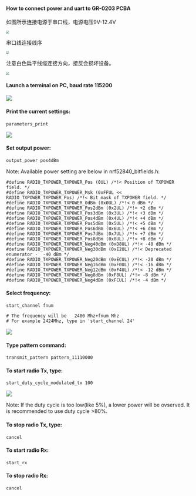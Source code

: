 ####  How to connect power and uart to GR-0203 PCBA

如图所示连接电源于串口线，电源电压9V-12.4V

<img src=".\IMG\1.jpg" style="zoom:50%;" />

串口线连接线序

<img src=".\img\1-2.JPG" style="zoom:50%;" />

注意白色扁平线缆连接方向，接反会损坏设备。

<img src=".\img\1-3.JPG" style="zoom:50%;" />

#### Launch a terminal on PC, baud rate 115200

![](.\IMG\UART_CONFIG.jpg)



#### Print the current settings:

```
parameters_print
```

![](.\IMG\2.jpg)

#### Set output power:

```
output_power pos4dBm
```

Note: Available power setting are below in nrf52840_bitfields.h: 

```
#define RADIO_TXPOWER_TXPOWER_Pos (0UL) /*!< Position of TXPOWER field. */
#define RADIO_TXPOWER_TXPOWER_Msk (0xFFUL << RADIO_TXPOWER_TXPOWER_Pos) /*!< Bit mask of TXPOWER field. */
#define RADIO_TXPOWER_TXPOWER_0dBm (0x0UL) /*!< 0 dBm */
#define RADIO_TXPOWER_TXPOWER_Pos2dBm (0x2UL) /*!< +2 dBm */
#define RADIO_TXPOWER_TXPOWER_Pos3dBm (0x3UL) /*!< +3 dBm */
#define RADIO_TXPOWER_TXPOWER_Pos4dBm (0x4UL) /*!< +4 dBm */
#define RADIO_TXPOWER_TXPOWER_Pos5dBm (0x5UL) /*!< +5 dBm */
#define RADIO_TXPOWER_TXPOWER_Pos6dBm (0x6UL) /*!< +6 dBm */
#define RADIO_TXPOWER_TXPOWER_Pos7dBm (0x7UL) /*!< +7 dBm */
#define RADIO_TXPOWER_TXPOWER_Pos8dBm (0x8UL) /*!< +8 dBm */
#define RADIO_TXPOWER_TXPOWER_Neg40dBm (0xD8UL) /*!< -40 dBm */
#define RADIO_TXPOWER_TXPOWER_Neg30dBm (0xE2UL) /*!< Deprecated enumerator -  -40 dBm */
#define RADIO_TXPOWER_TXPOWER_Neg20dBm (0xECUL) /*!< -20 dBm */
#define RADIO_TXPOWER_TXPOWER_Neg16dBm (0xF0UL) /*!< -16 dBm */
#define RADIO_TXPOWER_TXPOWER_Neg12dBm (0xF4UL) /*!< -12 dBm */
#define RADIO_TXPOWER_TXPOWER_Neg8dBm (0xF8UL) /*!< -8 dBm */
#define RADIO_TXPOWER_TXPOWER_Neg4dBm (0xFCUL) /*!< -4 dBm */
```

#### Select frequency:

```
start_channel fnum
```

```
# The frequency will be   2400 Mhz+fnum Mhz
# For example 2424Mhz, type in 'start_channel 24'
```

![](.\img\3.jpg)

#### Type pattern command:

```
transmit_pattern pattern_11110000
```

#### To start radio Tx, type: 

```
start_duty_cycle_modulated_tx 100
```

![](.\img\4.jpg)

Note: If the duty cycle is too low(like 5%), a lower power will be ovserved. It is recommended to use duty cycle >80%.

#### To stop radio Tx, type:

```
cancel
```

#### To start radio Rx:

```
start_rx
```

#### To stop radio Rx:

```
cancel
```
